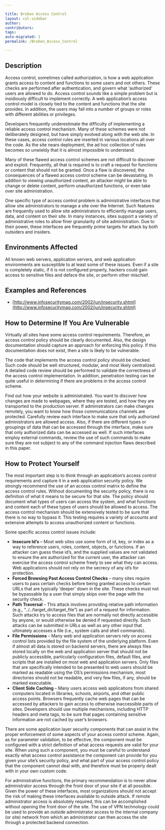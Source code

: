 ```yaml
---

title: Broken Access Control
layout: col-sidebar
author:
contributors:
tags:
auto-migrated: 1
permalink: /Broken_Access_Control

---
```

## Description

Access control, sometimes called authorization, is how a web application
grants access to content and functions to some users and not others.
These checks are performed after authentication, and govern what
‘authorized’ users are allowed to do. Access control sounds like a
simple problem but is insidiously difficult to implement correctly. A
web application’s access control model is closely tied to the content
and functions that the site provides. In addition, the users may fall
into a number of groups or roles with different abilities or privileges.

Developers frequently underestimate the difficulty of implementing a
reliable access control mechanism. Many of these schemes were not
deliberately designed, but have simply evolved along with the web site.
In these cases, access control rules are inserted in various locations
all over the code. As the site nears deployment, the ad hoc collection
of rules becomes so unwieldy that it is almost impossible to understand.

Many of these flawed access control schemes are not difficult to
discover and exploit. Frequently, all that is required is to craft a
request for functions or content that should not be granted. Once a flaw
is discovered, the consequences of a flawed access control scheme can be
devastating. In addition to viewing unauthorized content, an attacker
might be able to change or delete content, perform unauthorized
functions, or even take over site administration.

One specific type of access control problem is administrative interfaces
that allow site administrators to manage a site over the Internet. Such
features are frequently used to allow site administrators to efficiently
manage users, data, and content on their site. In many instances, sites
support a variety of administrative roles to allow finer granularity of
site administration. Due to their power, these interfaces are frequently
prime targets for attack by both outsiders and insiders.

## Environments Affected

All known web servers, application servers, and web application
environments are susceptible to at least some of these issues. Even if a
site is completely static, if it is not configured properly, hackers
could gain access to sensitive files and deface the site, or perform
other mischief.

## Examples and References

- [http://www.infosecuritymag.com/2002/jun/insecurity.shtml](http://www.infosecuritymag.com/2002/jun/insecurity.shtml)

## How to Determine If You Are Vulnerable

Virtually all sites have some access control requirements. Therefore, an
access control policy should be clearly documented. Also, the design
documentation should capture an approach for enforcing this policy. If
this documentation does not exist, then a site is likely to be
vulnerable.

The code that implements the access control policy should be checked.
Such code should be well structured, modular, and most likely
centralized. A detailed code review should be performed to validate the
correctness of the access control implementation. In addition,
penetration testing can be quite useful in determining if there are
problems in the access control scheme.

Find out how your website is administrated. You want to discover how
changes are made to webpages, where they are tested, and how they are
transported to the production server. If administrators can make changes
remotely, you want to know how those communications channels are
protected. Carefully review each interface to make sure that only
authorized administrators are allowed access. Also, if there are
different types or groupings of data that can be accessed through the
interface, make sure that only authorized data can be accessed as well.
If such interfaces employ external commands, review the use of such
commands to make sure they are not subject to any of the command
injection flaws described in this paper.

## How to Protect Yourself

The most important step is to think through an application’s access
control requirements and capture it in a web application security
policy. We strongly recommend the use of an access control matrix to
define the access control rules. Without documenting the security
policy, there is no definition of what it means to be secure for that
site. The policy should document what types of users can access the
system, and what functions and content each of these types of users
should be allowed to access. The access control mechanism should be
extensively tested to be sure that there is no way to bypass it. This
testing requires a variety of accounts and extensive attempts to access
unauthorized content or functions.

Some specific access control issues include:

  - **Insecure Id’s** – Most web sites use some form of id, key, or
    index as a way to reference users, roles, content, objects, or
    functions. If an attacker can guess these id’s, and the supplied
    values are not validated to ensure the are authorized for the
    current user, the attacker can exercise the access control scheme
    freely to see what they can access. Web applications should not rely
    on the secrecy of any id’s for protection.
  - **Forced Browsing Past Access Control Checks** – many sites require
    users to pass certain checks before being granted access to certain
    URLs that are typically ‘deeper’ down in the site. These checks must
    not be bypassable by a user that simply skips over the page with the
    security check.
  - **Path Traversal** – This attack involves providing relative path
    information (e.g., “../../target_dir/target_file”) as part of a
    request for information. Such attacks try to access files that are
    normally not directly accessible by anyone, or would otherwise be
    denied if requested directly. Such attacks can be submitted in URLs
    as well as any other input that ultimately accesses a file (i.e.,
    system calls and shell commands).
  - **File Permissions** – Many web and application servers rely on
    access control lists provided by the file system of the underlying
    platform. Even if almost all data is stored on backend servers,
    there are always files stored locally on the web and application
    server that should not be publicly accessible, particularly
    configuration files, default files, and scripts that are installed
    on most web and application servers. Only files that are
    specifically intended to be presented to web users should be marked
    as readable using the OS’s permissions mechanism, most directories
    should not be readable, and very few files, if any, should be marked
    executable.
  - **Client Side Caching** – Many users access web applications from
    shared computers located in libraries, schools, airports, and other
    public access points. Browsers frequently cache web pages that can
    be accessed by attackers to gain access to otherwise inaccessible
    parts of sites. Developers should use multiple mechanisms, including
    HTTP headers and meta tags, to be sure that pages containing
    sensitive information are not cached by user’s browsers.

There are some application layer security components that can assist in
the proper enforcement of some aspects of your access control scheme.
Again, as for parameter validation, to be effective, the component must
be configured with a strict definition of what access requests are valid
for your site. When using such a component, you must be careful to
understand exactly what access control assistance the component can
provide for you given your site’s security policy, and what part of your
access control policy that the component cannot deal with, and therefore
must be properly dealt with in your own custom code.

For administrative functions, the primary recommendation is to never
allow administrator access through the front door of your site if at all
possible. Given the power of these interfaces, most organizations should
not accept the risk of making these interfaces available to outside
attack. If remote administrator access is absolutely required, this can
be accomplished without opening the front door of the site. The use of
VPN technology could be used to provide an outside administrator access
to the internal company (or site) network from which an administrator
can then access the site through a protected backend connection.

